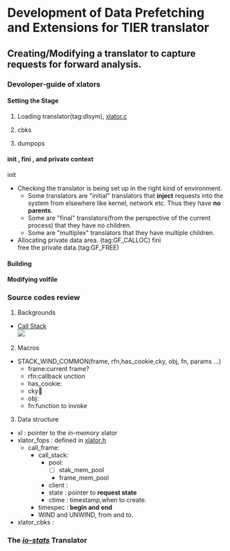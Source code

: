 # Development of Data Prefetching and Extensions for TIER translator #
## Creating/Modifying a translator to capture requests for forward analysis. ##
### Devoloper-guide of xlators ###
#### Setting the Stage ####
1. Loading translator(tag:dlsym), [xlator.c](./libglusterfs/src/xlator.c)

2. cbks
3. dumpops

#### init , fini , and private context ####
init  
* Checking the translator is being set up in the right kind of environment.
  * Some translators are "initial" translators that **inject** requests into the system from elsewhere like kernel, network etc. Thus they have **no parents**.
  * Some are "final" translators(from the perspective of the current process) that they have no children.
  * Some are "multiplex" translators that they have multiple children.
* Allocating private data area. (tag:GF_CALLOC)
fini  
free the private data.(tag:GF_FREE)

#### Building ####
#### Modifying volfile ####

### Source codes review ###
1. Backgrounds  
  * [Call Stack](https://en.wikipedia.org/wiki/Call_stack)  
  ![ ](https://upload.wikimedia.org/wikipedia/commons/d/d3/Call_stack_layout.svg)  
2. Macros
  * STACK\_WIND\_COMMON(frame, rfn,has_cookie,cky, obj, fn, params ...)
    * frame:current frame?
    * rfn:callback unction
    * has_cookie:
    * cky:cookie:
    * obj:
    * fn:function to invoke
3. Data structure
  * xl          : pointer to the _in-memory_ xlator
  * xlator_fops : defined in [xlator.h](https://github.com/code2hack/glusterfs/blob/doc/libglusterfs/src/xlator.h)
    * call_frame:
      * call_stack:
        * pool:
          * [ ] stak\_mem\_pool
          * frame\_mem\_pool
        * client :
        * state  : pointer to **request state**
        * ctime  : timestamp,when to create.
      * timespec : **begin and end**
      * WIND and UNWIND, from and to.
  * xlator_cbks :






### The [_io-stats_](xlators/debug/io-stats/src/io-stats.c) Translator ###

